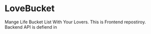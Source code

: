 # LoveBucket
Mange Life Bucket List With Your Lovers.
This is Frontend repostiroy.
Backend API is defiend in

